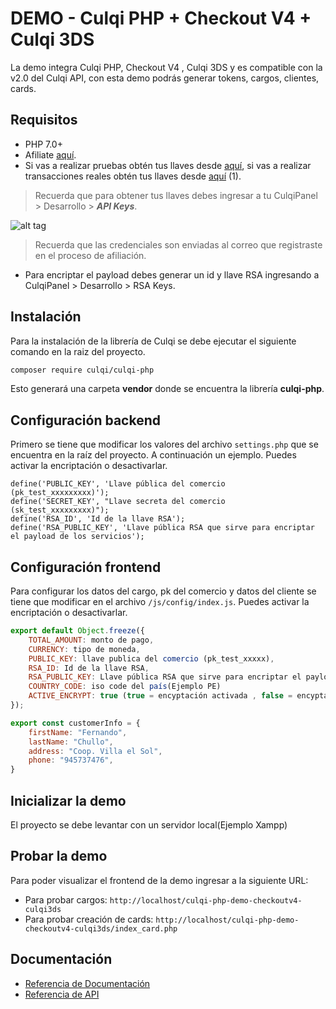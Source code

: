 # DEMO - Culqi PHP + Checkout V4 + Culqi 3DS

La demo integra Culqi PHP, Checkout V4 , Culqi 3DS y es compatible con la v2.0 del Culqi API, con esta demo podrás generar tokens, cargos, clientes, cards.

## Requisitos

* PHP 7.0+
* Afiliate [aquí](https://afiliate.culqi.com/).
* Si vas a realizar pruebas obtén tus llaves desde [aquí](https://integ-panel.culqi.com/#/registro), si vas a realizar transacciones reales obtén tus llaves desde [aquí](https://panel.culqi.com/#/registro) (1).

> Recuerda que para obtener tus llaves debes ingresar a tu CulqiPanel > Desarrollo > ***API Keys***.

![alt tag](http://i.imgur.com/NhE6mS9.png)

> Recuerda que las credenciales son enviadas al correo que registraste en el proceso de afiliación.

* Para encriptar el payload debes generar un id y llave RSA ingresando a CulqiPanel > Desarrollo > RSA Keys.

## Instalación

Para la instalación de la librería de Culqi se debe ejecutar el siguiente comando en la raiz del proyecto.

```bash
composer require culqi/culqi-php
```

Esto generará una carpeta **vendor** donde se encuentra la librería **culqi-php**.

## Configuración backend

Primero se tiene que modificar los valores del archivo `settings.php` que se encuentra en la raíz del proyecto. A continuación un ejemplo.
Puedes activar la encriptación o desactivarlar.

```
define('PUBLIC_KEY', 'Llave pública del comercio (pk_test_xxxxxxxxx)');
define('SECRET_KEY', "Llave secreta del comercio (sk_test_xxxxxxxxx)");
define('RSA_ID', 'Id de la llave RSA');
define('RSA_PUBLIC_KEY', 'Llave pública RSA que sirve para encriptar el payload de los servicios');
```
## Configuración frontend

Para configurar los datos del cargo, pk del comercio y datos del cliente se tiene que modificar en el archivo `/js/config/index.js`.
Puedes activar la encriptación o desactivarlar.

```js
export default Object.freeze({
    TOTAL_AMOUNT: monto de pago,
    CURRENCY: tipo de moneda,
    PUBLIC_KEY: llave publica del comercio (pk_test_xxxxx),
    RSA_ID: Id de la llave RSA,
    RSA_PUBLIC_KEY: Llave pública RSA que sirve para encriptar el payload de los servicios del checkout,
    COUNTRY_CODE: iso code del país(Ejemplo PE)
    ACTIVE_ENCRYPT: true (true = encyptación activada , false = encyptación inactivada)
});

export const customerInfo = {
    firstName: "Fernando",
    lastName: "Chullo",
    address: "Coop. Villa el Sol",
    phone: "945737476",
}
```

## Inicializar la demo
El proyecto se debe levantar con un servidor local(Ejemplo Xampp)

## Probar la demo

Para poder visualizar el frontend de la demo ingresar a la siguiente URL:

- Para probar cargos: `http://localhost/culqi-php-demo-checkoutv4-culqi3ds`
- Para probar creación de cards: `http://localhost/culqi-php-demo-checkoutv4-culqi3ds/index_card.php`


## Documentación

- [Referencia de Documentación](https://docs.culqi.com/)
- [Referencia de API](https://apidocs.culqi.com/)
